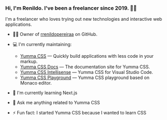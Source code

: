 ### Hi, I'm Renildo. I've been a freelancer since 2019. 👋🏽

I'm a freelancer who loves trying out new technologies and interactive web applications.

- ✍🏽 Owner of [rrenildopereiraa](https://github.com/rrenildopereiraa) on GitHub.
- 💻 I'm currently maintaining:
  - [Yumma CSS](https://github.com/yumma-lib/yumma-css) — Quickly build applications with less code in your markup.
  - [Yumma CSS Docs](https://www.yummacss.com/) — The documentation site for Yumma CSS.
  - [Yumma CSS Intellisense](https://marketplace.visualstudio.com/items?itemName=yumma-css.yumma-css-intellisense) — Yumma CSS for Visual Studio Code.
  - [Yumma CSS Playground](https://play.yummacss.com/) — Yumma CSS playground based on Monaco editor.

- 🌱 I'm currently learning Next.js
- 💬 Ask me anything related to Yumma CSS
- ⚡ Fun fact: I started Yumma CSS because I wanted to learn CSS
